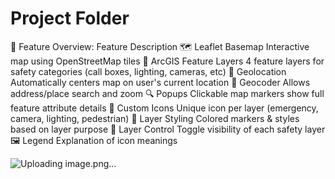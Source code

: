 # Project Folder

📌 Feature Overview:
Feature
Description
🗺️ Leaflet Basemap
Interactive map using OpenStreetMap tiles
📌 ArcGIS Feature Layers
4 feature layers for safety categories (call boxes, lighting, cameras, etc)
📍 Geolocation
Automatically centers map on user's current location
🧭 Geocoder
Allows address/place search and zoom
🔍 Popups
Clickable map markers show full feature attribute details
🧊 Custom Icons
Unique icon per layer (emergency, camera, lighting, pedestrian)
🌈 Layer Styling
Colored markers & styles based on layer purpose
📜 Layer Control
Toggle visibility of each safety layer
🖼️ Legend
Explanation of icon meanings

![Uploading image.png…]()
